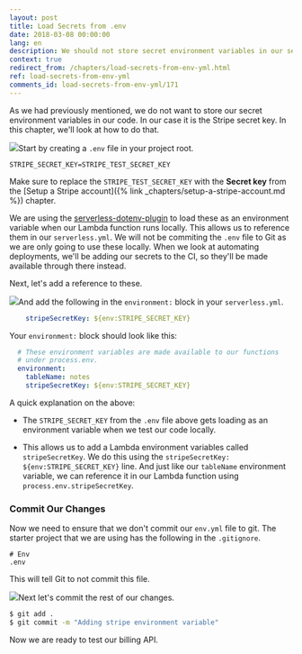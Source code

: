 ```yaml
---
layout: post
title: Load Secrets from .env
date: 2018-03-08 00:00:00
lang: en
description: We should not store secret environment variables in our serverless.yml. For this we will use a .env file that will not be checked into source control. This file will be loaded automatically using the serverless-dotenv-plugin.
context: true
redirect_from: /chapters/load-secrets-from-env-yml.html
ref: load-secrets-from-env-yml
comments_id: load-secrets-from-env-yml/171
---
```


As we had previously mentioned, we do not want to store our secret environment variables in our code. In our case it is the Stripe secret key. In this chapter, we'll look at how to do that.

<img class="code-marker" src="/assets/s.png" />Start by creating a `.env` file in your project root.

```
STRIPE_SECRET_KEY=STRIPE_TEST_SECRET_KEY
```

Make sure to replace the `STRIPE_TEST_SECRET_KEY` with the **Secret key** from the [Setup a Stripe account]({% link _chapters/setup-a-stripe-account.md %}) chapter.

We are using the [serverless-dotenv-plugin](https://github.com/colynb/serverless-dotenv-plugin) to load these as an environment variable when our Lambda function runs locally. This allows us to reference them in our `serverless.yml`. We will not be commiting the `.env` file to Git as we are only going to use these locally. When we look at automating deployments, we'll be adding our secrets to the CI, so they'll be made available through there instead.

Next, let's add a reference to these.

<img class="code-marker" src="/assets/s.png" />And add the following in the `environment:` block in your `serverless.yml`.

``` yml
    stripeSecretKey: ${env:STRIPE_SECRET_KEY}
```

Your `environment:` block should look like this:

``` yml
  # These environment variables are made available to our functions
  # under process.env.
  environment:
    tableName: notes
    stripeSecretKey: ${env:STRIPE_SECRET_KEY}
```

A quick explanation on the above:

- The `STRIPE_SECRET_KEY` from the `.env` file above gets loading as an environment variable when we test our code locally.

- This allows us to add a Lambda environment variables called `stripeSecretKey`. We do this using the `stripeSecretKey: ${env:STRIPE_SECRET_KEY}` line. And just like our `tableName` environment variable, we can reference it in our Lambda function using `process.env.stripeSecretKey`.

### Commit Our Changes

Now we need to ensure that we don't commit our `env.yml` file to git. The starter project that we are using has the following in the `.gitignore`.

```
# Env
.env
```

This will tell Git to not commit this file.

<img class="code-marker" src="/assets/s.png" />Next let's commit the rest of our changes.

``` bash
$ git add .
$ git commit -m "Adding stripe environment variable"
```

Now we are ready to test our billing API.
